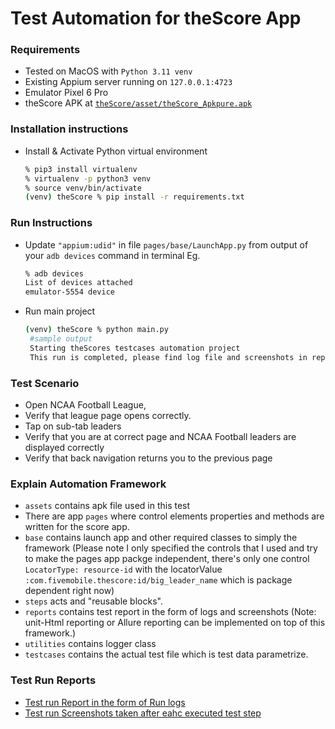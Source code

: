 Test Automation for theScore App
===============

### Requirements 
- Tested on MacOS with `Python 3.11 venv`
- Existing Appium server running on `127.0.0.1:4723`
- Emulator Pixel 6 Pro
- theScore APK at [`theScore/asset/theScore_Apkpure.apk`](https://github.com/Jasmeen6191/theScore/blob/main/assets/theScore_Apkpure.apk)

### Installation instructions
- Install & Activate Python virtual environment
   ````bash
   % pip3 install virtualenv
   % virtualenv -p python3 venv
   % source venv/bin/activate
   (venv) theScore % pip install -r requirements.txt
   ````
   
### Run Instructions
- Update `"appium:udid"` in file `pages/base/LaunchApp.py` from output of your `adb devices` command in terminal
  Eg.
  ```bash
  % adb devices
  List of devices attached
  emulator-5554	device
  ```
- Run main project
   ```bash
   (venv) theScore % python main.py
    #sample output
    Starting theScores testcases automation project
    This run is completed, please find log file and screenshots in reports directory
   ```
   
### Test Scenario
- Open NCAA Football League,
- Verify that league page opens correctly.
- Tap on sub-tab leaders
- Verify that you are at correct page and NCAA Football leaders are displayed correctly
- Verify that back navigation returns you to the previous page
 
### Explain Automation Framework
- `assets` contains apk file used in this test
- There are app `pages` where control elements properties and methods are written for the score app.
- `base` contains launch app and other required classes to simply the framework
(Please note I only specified the controls that I used and try to make the pages app packge independent,
there's only one control `LocatorType: resource-id` with the locatorValue `:com.fivemobile.thescore:id/big_leader_name`
which is package dependent right now)
- `steps` acts and "reusable blocks".
- `reports` contains test report in the form of logs and screenshots (Note: unit-Html reporting or Allure reporting can be implemented on top of this framework.)
- `utilities` contains logger class
- `testcases` contains the actual test file which is test data parametrize.

### Test Run Reports
- [Test run Report in the form of Run logs](https://github.com/Jasmeen6191/theScore/blob/main/reports/logReportnew.log)
- [Test run Screenshots taken after eahc executed test step](https://github.com/Jasmeen6191/theScore/tree/main/reports/screenshots)


